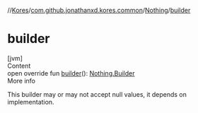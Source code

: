 //[Kores](../../index.md)/[com.github.jonathanxd.kores.common](../index.md)/[Nothing](index.md)/[builder](builder.md)



# builder  
[jvm]  
Content  
open override fun [builder](builder.md)(): [Nothing.Builder](-builder/index.md)  
More info  


This builder may or may not accept null values, it depends on implementation.

  



